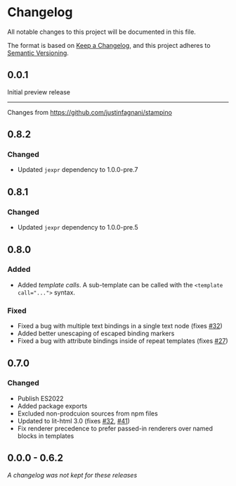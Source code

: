 # Changelog

All notable changes to this project will be documented in this file.

The format is based on [Keep a Changelog](https://keepachangelog.com/en/1.1.0/),
and this project adheres to [Semantic Versioning](https://semver.org/spec/v2.0.0.html).

<!--
## [Unreleased]
### Added
### Changed
### Deprecated
### Removed
### Fixed
-->

## 0.0.1

Initial preview release

---

Changes from https://github.com/justinfagnani/stampino

## 0.8.2

### Changed

- Updated `jexpr` dependency to 1.0.0-pre.7

## 0.8.1

### Changed

- Updated `jexpr` dependency to 1.0.0-pre.5

## 0.8.0

### Added

- Added _template calls_. A sub-template can be called with the
  `<template call="...">` syntax.

### Fixed

- Fixed a bug with multiple text bindings in a single text node (fixes [#32](https://github.com/justinfagnani/stampino/issues/32))
- Added better unescaping of escaped binding markers
- Fixed a bug with attribute bindings inside of repeat templates (fixes [#27](https://github.com/justinfagnani/stampino/issues/27))

## 0.7.0

### Changed

- Publish ES2022
- Added package exports
- Excluded non-prodcuion sources from npm files
- Updated to lit-html 3.0 (fixes [#32](https://github.com/justinfagnani/stampino/issues/32), [#41](https://github.com/justinfagnani/stampino/issues/41))
- Fix renderer precedence to prefer passed-in renderers over named blocks in templates

## 0.0.0 - 0.6.2

_A changelog was not kept for these releases_
